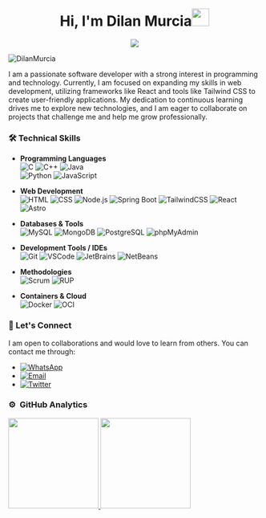 <h1 align="center"><b>Hi, I'm Dilan Murcia</b><img src="https://media.giphy.com/media/hvRJCLFzcasrR4ia7z/giphy.gif" width="35"></h1>
<!--  -->
<p align="center">
  <a href="https://github.com/DilanMurcia">
    <img src="https://readme-typing-svg.herokuapp.com?font=Time+New+Roman&color=%231E90FF&size=35&center=true&vCenter=true&width=800&height=150&lines=Software+Developer;Web+Developer;Data+Analyst;">
  </a>
</p>
<!-- PROFILE VIEWS -->
<p align="left"> 
  <img src="https://komarev.com/ghpvc/?username=DilanMurcia&label=Profile%20views&color=0e75b6&style=flat" alt="DilanMurcia" /> 
</p>
 I am a passionate software developer with a strong interest in programming and technology. Currently, I am focused on expanding my skills in web development, utilizing frameworks like React and tools like Tailwind CSS to create user-friendly applications. My dedication to continuous learning drives me to explore new technologies, and I am eager to collaborate on projects that challenge me and help me grow professionally.

### 🛠️ Technical Skills

- **Programming Languages**  
  ![C](https://img.shields.io/badge/-C-A8B9CC?style=flat&logo=c&logoColor=black)
  ![C++](https://img.shields.io/badge/-C++-00599C?style=flat&logo=cplusplus&logoColor=white)
  ![Java](https://img.shields.io/badge/-Java-007396?style=flat&logo=java&logoColor=white)  
  ![Python](https://img.shields.io/badge/-Python-3776AB?style=flat&logo=python&logoColor=white)
  ![JavaScript](https://img.shields.io/badge/-JavaScript-F7DF1E?style=flat&logo=javascript&logoColor=black)

- **Web Development**  
  ![HTML](https://img.shields.io/badge/-HTML-E34F26?style=flat&logo=html5&logoColor=white)
  ![CSS](https://img.shields.io/badge/-CSS-1572B6?style=flat&logo=css3&logoColor=white)
  ![Node.js](https://img.shields.io/badge/-Node.js-339933?style=flat&logo=nodedotjs&logoColor=white)
  ![Spring Boot](https://img.shields.io/badge/-Spring%20Boot-6DB33F?style=flat&logo=spring&logoColor=white)
  ![TailwindCSS](https://img.shields.io/badge/-TailwindCSS-06B6D4?style=flat&logo=tailwindcss&logoColor=white)
  ![React](https://img.shields.io/badge/-React-61DAFB?style=flat&logo=react&logoColor=black)
  ![Astro](https://img.shields.io/badge/-Astro-FF5D01?style=flat&logo=astro&logoColor=white)

- **Databases & Tools**  
  ![MySQL](https://img.shields.io/badge/-MySQL-4479A1?style=flat&logo=mysql&logoColor=white)
  ![MongoDB](https://img.shields.io/badge/-MongoDB-47A248?style=flat&logo=mongodb&logoColor=white)
  ![PostgreSQL](https://img.shields.io/badge/-PostgreSQL-336791?style=flat&logo=postgresql&logoColor=white)
  ![phpMyAdmin](https://img.shields.io/badge/-phpMyAdmin-6C78AF?style=flat&logo=phpmyadmin&logoColor=white)

- **Development Tools / IDEs**  
  ![Git](https://img.shields.io/badge/-Git-F05032?style=flat&logo=git&logoColor=white)
  ![VSCode](https://img.shields.io/badge/-VSCode-007ACC?style=flat&logo=visualstudiocode&logoColor=white)
  ![JetBrains](https://img.shields.io/badge/-JetBrains-000000?style=flat&logo=jetbrains&logoColor=white)
  ![NetBeans](https://img.shields.io/badge/-NetBeans-1B6AC6?style=flat&logo=apache&logoColor=white)

- **Methodologies**  
  ![Scrum](https://img.shields.io/badge/-Scrum-6DB33F?style=flat&logo=scrumalliance&logoColor=white)
  ![RUP](https://img.shields.io/badge/-RUP-000000?style=flat&logo=ibm&logoColor=white)

- **Containers & Cloud**  
  ![Docker](https://img.shields.io/badge/-Docker-2496ED?style=flat&logo=docker&logoColor=white)
  ![OCI](https://img.shields.io/badge/-OCI-F80000?style=flat&logo=oracle&logoColor=white)

### 💬 Let's Connect

I am open to collaborations and would love to learn from others. You can contact me through:

- [![WhatsApp](https://img.shields.io/badge/-WhatsApp-25D366?style=flat&logo=whatsapp&logoColor=white)](https://wa.me/+573216903828)
- [![Email](https://img.shields.io/badge/-Email-D14836?style=flat&logo=gmail&logoColor=white)](https://mail.google.com/mail/?view=cm&fs=1&to=dilanalbertmurcia@gmail.com)
- [![Twitter](https://img.shields.io/badge/-Twitter-1DA1F2?style=flat&logo=x&logoColor=white)](https://x.com/Dilan_Murcia_)


<!-- GITHUB TROPHIES 
<p align="left"> 
  <a href="https://github.com/ryo-ma/github-profile-trophy">
    <img src="https://github-profile-trophy.vercel.app/?username=DilanMurcia&theme=algolia&column=7" alt="DilanMurcia" />
  </a> 
</p> -->

### ⚙️ &nbsp;GitHub Analytics
<p align="left">
  <a href="https://github.com/DilanMurcia">
    <img height="180em" src="https://github-readme-stats-eight-theta.vercel.app/api?username=DilanMurcia&show_icons=true&theme=algolia&include_all_commits=true&count_private=true"/>
    <img height="180em" src="https://github-readme-stats-eight-theta.vercel.app/api/top-langs/?username=DilanMurcia&layout=compact&langs_count=8&theme=algolia"/>
<!--     <img height="180em" src="https://github-readme-streak-stats.herokuapp.com/?user=DilanMurcia&theme=algolia&hide_border=true" /> -->
  </a>
</p>
